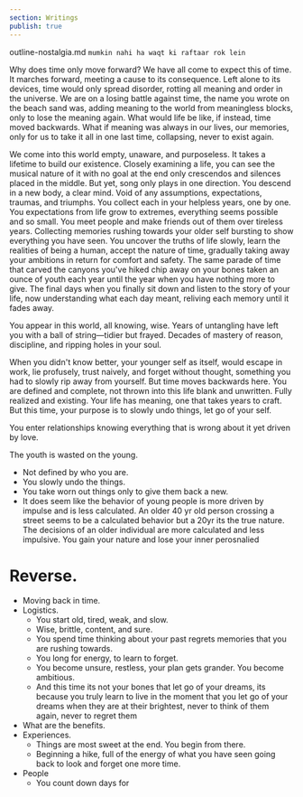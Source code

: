 ```yaml
---
section: Writings
publish: true
---
```

outline-nostalgia.md
`mumkin nahi ha waqt ki raftaar rok lein `

Why does time only move forward? We have all come to expect this of time. It marches forward, meeting a cause to its consequence. Left alone to its devices, time would only spread disorder, rotting all meaning and order in the universe. We are on a losing battle against time, the name you wrote on the beach sand was, adding meaning to the world from meaningless blocks, only to lose the meaning again. What would life be like, if instead, time moved backwards. What if meaning was always in our lives, our memories, only for us to take it all in one last time, collapsing, never to exist again.

We come into this world empty, unaware, and purposeless. It takes a lifetime to build our existence. Closely examining a life, you can see the musical nature of it with no goal at the end only crescendos and silences placed in the middle. But yet, song only plays in one direction. You descend in a new body, a clear mind. Void of any assumptions, expectations, traumas, and triumphs. You collect each in your helpless years, one by one. You expectations from life grow to extremes, everything seems possible and so small. You meet people and make friends out of them over tireless years. Collecting memories rushing towards your older self bursting to show everything you have seen. You uncover the truths of life slowly, learn the realities of being a human, accept the nature of time, gradually taking away your ambitions in return for comfort and safety. The same parade of time that carved the canyons you've hiked chip away on your bones taken an ounce of youth each year until the year when you have nothing more to give. The final days when you finally sit down and listen to the story of your life, now understanding what each day meant, reliving each memory until it fades away. 

You appear in this world, all knowing, wise. Years of untangling have left you with a ball of string—tidier but frayed. Decades of mastery of reason, discipline, and ripping holes in your soul. 

When you didn't know better, your younger self as itself, would escape in work, lie profusely, trust naively, and forget without thought, something you had to slowly rip away from yourself. But time moves backwards here. You are defined and complete, not thrown into this life blank and unwritten. Fully realized and existing. Your life has meaning, one that takes years to craft. But this time, your purpose is to slowly undo things, let go of your self. 

You enter relationships knowing everything that is wrong about it yet driven by love. 

The youth is wasted on the young. 
- Not defined by who you are.
- You slowly undo the things.
- You take worn out things only to give them back a new.
- It does seem like the behavior of young people is more driven by impulse and is less calculated. An older 40 yr old person crossing a street seems to be a calculated behavior but a 20yr its the true nature. The decisions of an older individual are more calculated and less impulsive. You gain your nature and lose your inner perosnalied
# Reverse.
- Moving back in time. 
- Logistics. 
	- You start old, tired, weak, and slow.
	- Wise, brittle, content, and sure.
	- You spend time thinking about your past regrets memories that you are rushing towards. 
	- You long for energy, to learn to forget.
	- You become unsure, restless, your plan gets grander. You become ambitious. 
	- And this time its not your bones that let go of your dreams, its because you truly learn to live in the moment that you let go of your dreams when they are at their brightest, never to think of them again, never to regret them
- What are the benefits. 
- Experiences. 
	- Things are most sweet at the end. You begin from there. 
	- Beginning a hike, full of the energy of what you have seen going back to look and forget one more time.
- People
	- You count down days for 
